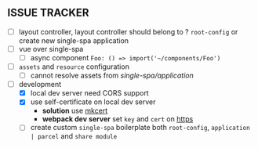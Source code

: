 ## ISSUE TRACKER

-   [ ] layout controller, layout controller should belong to ? `root-config` or create new single-spa application
-   [ ] vue over single-spa
    -   [ ] async component `Foo: () => import('~/components/Foo')`
-   [ ] `assets` and `resource` configuration
    -   [ ] cannot resolve assets from _single-spa/application_
-   [ ] development
    -   [x] local dev server need CORS support
    -   [x] use self-certificate on local dev server
        -   **solution** use [mkcert](https://github.com/FiloSottile/mkcert)
        -   **webpack dev server** set `key` and `cert` on [https](https://webpack.js.org/configuration/dev-server/#devserverhttps)
    -   [ ] create custom `single-spa` boilerplate both `root-config`, `application | parcel` and `share module`
